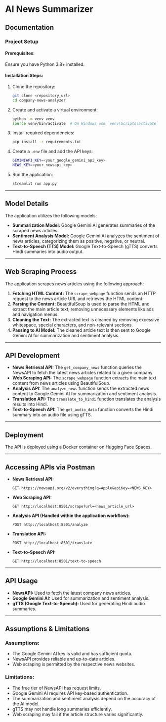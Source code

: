 # AI News Summarizer

## Documentation

### Project Setup

#### Prerequisites:
Ensure you have Python 3.8+ installed.

#### Installation Steps:

1. Clone the repository:
   ```sh
   git clone <repository_url>
   cd company-news-analyzer
   ```

2. Create and activate a virtual environment:
   ```sh
   python -m venv venv
   source venv/bin/activate  # On Windows use `venv\Scripts\activate`
   ```

3. Install required dependencies:
   ```sh
   pip install -r requirements.txt
   ```

4. Create a `.env` file and add the API keys:
   ```sh
   GEMINIAPI_KEY=<your_google_gemini_api_key>
   NEWS_KEY=<your_newsapi_key>
   ```

5. Run the application:
   ```sh
   streamlit run app.py
   ```

---

## Model Details

The application utilizes the following models:

- **Summarization Model:** Google Gemini AI generates summaries of the scraped news articles.
- **Sentiment Analysis Model:** Google Gemini AI analyzes the sentiment of news articles, categorizing them as positive, negative, or neutral.
- **Text-to-Speech (TTS) Model:** Google Text-to-Speech (gTTS) converts Hindi summaries into audio output.

---

## Web Scraping Process

The application scrapes news articles using the following approach:

1. **Fetching HTML Content:** The `scrape_webpage` function sends an HTTP request to the news article URL and retrieves the HTML content.
2. **Parsing the Content:** BeautifulSoup is used to parse the HTML and extract the main article text, removing unnecessary elements like ads and navigation menus.
3. **Cleaning the Text:** The extracted text is cleaned by removing excessive whitespace, special characters, and non-relevant sections.
4. **Passing to AI Model:** The cleaned article text is then sent to Google Gemini AI for summarization and sentiment analysis.

---

## API Development

- **News Retrieval API:** The `get_company_news` function queries the NewsAPI to fetch the latest news articles related to a given company.
- **Web Scraping API:** The `scrape_webpage` function extracts the main text content from news articles using BeautifulSoup.
- **Analysis API:** The `analyze_news` function sends the extracted news content to Google Gemini AI for summarization and sentiment analysis.
- **Translation API:** The `translate_to_hindi` function translates the analysis results into Hindi.
- **Text-to-Speech API:** The `get_audio_data` function converts the Hindi summary into an audio file using gTTS.

---

## Deployment

The API is deployed using a Docker container on Hugging Face Spaces.

---

## Accessing APIs via Postman

- **News Retrieval API:**
  ```http
  GET https://newsapi.org/v2/everything?q=Apple&apiKey=<NEWS_KEY>
  ```

- **Web Scraping API:**
  ```http
  GET http://localhost:8501/scrape?url=<news_article_url>
  ```

- **Analysis API (Handled within the application workflow):**
  ```http
  POST http://localhost:8501/analyze
  ```

- **Translation API:**
  ```http
  POST http://localhost:8501/translate
  ```

- **Text-to-Speech API:**
  ```http
  GET http://localhost:8501/text-to-speech
  ```

---

## API Usage

- **NewsAPI:** Used to fetch the latest company news articles.
- **Google Gemini AI:** Used for summarization and sentiment analysis.
- **gTTS (Google Text-to-Speech):** Used for generating Hindi audio summaries.

---

## Assumptions & Limitations

### Assumptions:
- The Google Gemini AI key is valid and has sufficient quota.
- NewsAPI provides reliable and up-to-date articles.
- Web scraping is permitted by the respective news websites.

### Limitations:
- The free tier of NewsAPI has request limits.
- Google Gemini AI requires API key-based authentication.
- The summarization and sentiment analysis depend on the accuracy of the AI model.
- gTTS may not handle long summaries efficiently.
- Web scraping may fail if the article structure varies significantly.

